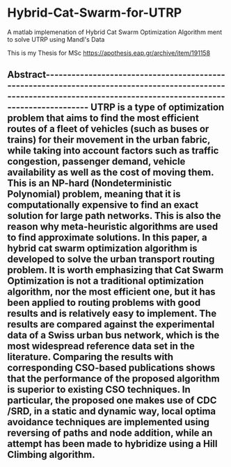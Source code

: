 # Hybrid-Cat-Swarm-for-UTRP
A matlab implemenation of Hybrid Cat Swarm Optimization Algorithm ment to solve UTRP using Mandl's Data

This is my Thesis for MSc https://apothesis.eap.gr/archive/item/191158

Abstract-------------------------------------------------------------------------------------------------------------------------------------------------------------------
UTRP is a type of optimization problem that aims to find the most efficient routes of a fleet of vehicles (such as buses or trains) for their movement in the urban fabric, 
while taking into account factors such as traffic congestion, passenger demand, vehicle availability as well as the cost of moving them. 
This is an NP-hard (Nondeterministic Polynomial) problem, meaning that it is computationally expensive to find an exact solution for large path networks. 
This is also the reason why meta-heuristic algorithms are used to find approximate solutions. In this paper, a hybrid cat swarm optimization algorithm is 
developed to solve the urban transport routing problem.
It is worth emphasizing that Cat Swarm Optimization is not a traditional optimization algorithm, nor the most efficient one, but it has been applied to routing problems with
good results and is relatively easy to implement. 
The results are compared against the experimental data of a Swiss urban bus network, which is the most widespread reference data set in the literature. 
Comparing the results with corresponding CSO-based publications shows that the performance of the proposed algorithm is superior to existing CSO techniques. 
In particular, the proposed one makes use of CDC /SRD, in a static and dynamic way, local optima avoidance techniques are implemented using reversing of paths and node addition, 
while an attempt has been made to hybridize using a Hill Climbing algorithm. 
----------------------------------------------------------------------------------------------------------------------------------------------------------------------------
